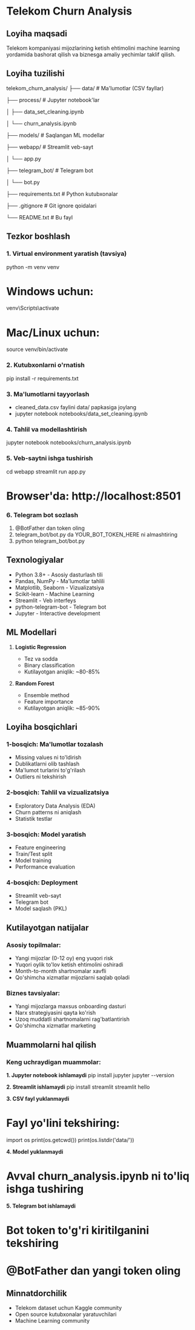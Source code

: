 ﻿# Telekom Churn Analysis

## Loyiha maqsadi
Telekom kompaniyasi mijozlarining ketish ehtimolini machine learning
yordamida bashorat qilish va biznesga amaliy yechimlar taklif qilish.

## Loyiha tuzilishi

telekom_churn_analysis/
├── data/                    # Ma'lumotlar (CSV fayllar)

├── process/                 # Jupyter notebook'lar

│   ├── data_set_cleaning.ipynb

│   └── churn_analysis.ipynb

├── models/                  # Saqlangan ML modellar

├── webapp/                  # Streamlit veb-sayt

│   └── app.py

├── telegram_bot/            # Telegram bot

│   └── bot.py

├── requirements.txt         # Python kutubxonalar

├── .gitignore              # Git ignore qoidalari

└── README.txt              # Bu fayl

## Tezkor boshlash

### 1. Virtual environment yaratish (tavsiya)
python -m venv venv

# Windows uchun:
venv\\Scripts\\activate

# Mac/Linux uchun:
source venv/bin/activate

### 2. Kutubxonlarni o'rnatish
pip install -r requirements.txt

### 3. Ma'lumotlarni tayyorlash
- cleaned_data.csv faylini data/ papkasiga joylang
- jupyter notebook notebooks/data_set_cleaning.ipynb

### 4. Tahlil va modellashtirish
jupyter notebook notebooks/churn_analysis.ipynb

### 5. Veb-saytni ishga tushirish
cd webapp
streamlit run app.py
# Browser'da: http://localhost:8501

### 6. Telegram bot sozlash
1. @BotFather dan token oling
2. telegram_bot/bot.py da YOUR_BOT_TOKEN_HERE ni almashtiring
3. python telegram_bot/bot.py

## Texnologiyalar

- Python 3.8+ - Asosiy dasturlash tili
- Pandas, NumPy - Ma'lumotlar tahlili
- Matplotlib, Seaborn - Vizualizatsiya
- Scikit-learn - Machine Learning
- Streamlit - Veb interfeys
- python-telegram-bot - Telegram bot
- Jupyter - Interactive development

## ML Modellari

1. **Logistic Regression**
   - Tez va sodda
   - Binary classification
   - Kutilayotgan aniqlik: ~80-85%

2. **Random Forest**
   - Ensemble method
   - Feature importance
   - Kutilayotgan aniqlik: ~85-90%

## Loyiha bosqichlari

### 1-bosqich: Ma'lumotlar tozalash
- Missing values ni to'ldirish
- Dublikatlarni olib tashlash
- Ma'lumot turlarini to'g'rilash
- Outliers ni tekshirish

### 2-bosqich: Tahlil va vizualizatsiya
- Exploratory Data Analysis (EDA)
- Churn patterns ni aniqlash
- Statistik testlar

### 3-bosqich: Model yaratish
- Feature engineering
- Train/Test split
- Model training
- Performance evaluation

### 4-bosqich: Deployment
- Streamlit veb-sayt
- Telegram bot
- Model saqlash (PKL)

## Kutilayotgan natijalar

### Asosiy topilmalar:
- Yangi mijozlar (0-12 oy) eng yuqori risk
- Yuqori oylik to'lov ketish ehtimolini oshiradi
- Month-to-month shartnomalar xavfli
- Qo'shimcha xizmatlar mijozlarni saqlab qoladi

### Biznes tavsiyalar:
- Yangi mijozlarga maxsus onboarding dasturi
- Narx strategiyasini qayta ko'rish
- Uzoq muddatli shartnomalarni rag'batlantirish
- Qo'shimcha xizmatlar marketing

## Muammolarni hal qilish

### Keng uchraydigan muammolar:

**1. Jupyter notebook ishlamaydi**
pip install jupyter
jupyter --version

**2. Streamlit ishlamaydi**
pip install streamlit
streamlit hello

**3. CSV fayl yuklanmaydi**
# Fayl yo'lini tekshiring:
import os
print(os.getcwd())
print(os.listdir('data/'))

**4. Model yuklanmaydi**
# Avval churn_analysis.ipynb ni to'liq ishga tushiring

**5. Telegram bot ishlamaydi**
# Bot token to'g'ri kiritilganini tekshiring
# @BotFather dan yangi token oling

## Minnatdorchilik

- Telekom dataset uchun Kaggle community
- Open source kutubxonalar yaratuvchilari
- Machine Learning community
